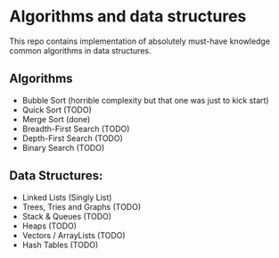 # Algorithms and data structures

This repo contains implementation of absolutely must-have knowledge common algorithms in data structures.

## Algorithms

* Bubble Sort (horrible complexity but that one was just to kick start)
* Quick Sort (TODO)
* Merge Sort (done)
* Breadth-First Search (TODO)
* Depth-First Search (TODO)
* Binary Search (TODO)

## Data Structures:

* Linked Lists (Singly List)
* Trees, Tries and Graphs (TODO)
* Stack & Queues (TODO)
* Heaps (TODO)
* Vectors / ArrayLists (TODO)
* Hash Tables (TODO)
